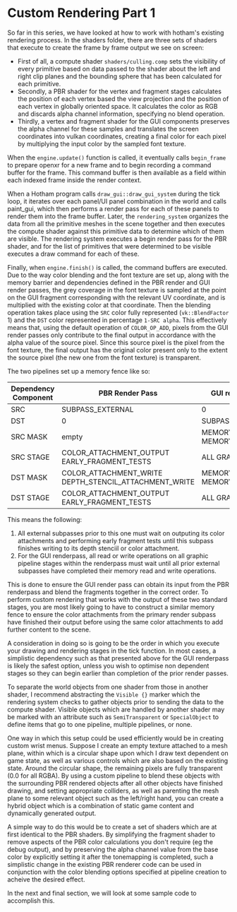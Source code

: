 # Custom Rendering Part 1

So far in this series, we have looked at how to work with hotham's existing rendering process.  In the shaders folder, there are three sets of shaders that execute to create the frame by frame output we see on screen:

- First of all, a compute shader `shaders/culling.comp` sets the visibility of every primitive based on data passed to the shader about the left and right clip planes and the bounding sphere that has been calculated for each primitive.
- Secondly, a PBR shader for the vertex and fragment stages calculates the position of each vertex based the view projection and the position of each vertex in globally oriented space.  It calculates the color as RGB and discards alpha channel information, specifying no blend operation.
- Thirdly, a vertex and fragment shader for the GUI components preserves the alpha channel for these samples and translates the screen coordinates into vulkan coordinates, creating a final color for each pixel by multiplying the input color by the sampled font texture.

When the `engine.update()` function is called, it eventually calls `begin_frame` to prepare openxr for a new frame and to begin recording a command buffer for the frame.  This command buffer is then available as a field within each indexed frame inside the render context.

When a Hotham program calls `draw_gui::draw_gui_system` during the tick loop, it iterates over each panel/UI panel combination in the world and calls paint_gui, which then performs a render pass for each of these panels to render them into the frame buffer.  Later, the `rendering_system` organizes the data from all the primitive meshes in the scene together and then executes the compute shader against this primitive data to determine which of them are visible.  The rendering system executes a begin render pass for the PBR shader, and for the list of primitives that were determined to be visible executes a draw command for each of these.

Finally, when `engine.finish()` is called, the command buffers are executed.  Due to the way color blending and the font texture are set up, along with the memory barrier and dependencies defined in the PBR render and GUI render passes, the grey coverage in the font texture is sampled at the point on the GUI fragment corresponding with the relevant UV coordinate, and is multiplied with the existing color at that coordinate.  Then the blending operation takes place using the `SRC` color fully represented (`vk::BlendFactor` 1) and the `DST` color represented in percentage `1-SRC alpha`.  This effectively means that, using the default operation of `COLOR_OP_ADD`, pixels from the GUI render passes only contribute to the final output in accordance with the alpha value of the source pixel.  Since this source pixel is the pixel from the font texture, the final output has the original color present only to the extent the source pixel (the new one from the font texture) is transparent.

The two pipelines set up a memory fence like so:

| Dependency Component | PBR Render Pass                                       | GUI renderpass            |
|----------------------|-------------------------------------------------------|---------------------------|
| SRC                  | SUBPASS_EXTERNAL                                      | 0                         |
| DST                  | 0                                                     | SUBPASS_EXTERNAL          |
| SRC MASK             | empty                                                 | MEMORY READ, MEMORY WRITE |
| SRC STAGE            | COLOR_ATTACHMENT_OUTPUT EARLY_FRAGMENT_TESTS          | ALL GRAPHICS              |
| DST MASK             | COLOR_ATTACHMENT_WRITE DEPTH_STENCIL_ATTACHMENT_WRITE | MEMORY READ, MEMORY WRITE |
| DST STAGE            | COLOR_ATTACHMENT_OUTPUT EARLY_FRAGMENT_TESTS          | ALL GRAPHICS              |

This means the following:
1. All external subpasses prior to this one must wait on outputing its color attachments and performing early fragment tests until this subpass finishes writing to its depth stenciil or color attachment.
2. For the GUI renderpass, all read or write operations on all graphic pipeline stages within the renderpass must wait until all prior external subpasses have completed their memory read and write operations.

This is done to ensure the GUI render pass can obtain its input from the PBR renderpass and blend the fragments together in the correct order.  To perform custom rendering that works with the output of these two standard stages, you are most likely going to have to construct a similar memory fence to ensure the color attachments from the primary render subpass have finished their output before using the same color attachments to add further content to the scene.

A consideration in doing so is going to be the order in which you execute your drawing and rendering stages in the tick function.  In most cases, a simplistic dependency such as that presented above for the GUI renderpass is likely the safest option, unless you wish to optimise non dependent stages so they can begin earlier than completion of the prior render passes.

To separate the world objects from one shader from those in another shader, I recommend abstracting the `Visible {}` marker which the rendering system checks to gather objects prior to sending the data to the compute shader.  Visible objects which are handled by another shader may be marked with an attribute such as `SemiTransparent` or `SpecialObject` to define items that go to one pipeline, multiple pipelines, or none.

One way in which this setup could be used efficiently would be in creating custom wrist menus.  Suppose I create an empty texture attached to a mesh plane, within which is a circular shape upon which I draw text dependent on game state, as well as various controls which are also based on the existing state. Around the circular shape, the remaining pixels are fully transparent (0.0 for all RGBA). By using a custom pipeline to blend these objects with the surrounding PBR rendered objects after all other objects have finished drawing, and setting appropriate colliders, as well as parenting the mesh plane to some relevant object such as the left/right hand, you can create a hybrid object which is a combination of static game content and dynamically generated output.

A simple way to do this would be to create a set of shaders which are at first identical to the PBR shaders.  By simplifying the fragment shader to remove aspects of the PBR color calculations you don't require (eg the debug output), and by preserving the alpha channel value from the base color by explicitly setting it after the tonemapping is completed, such a simplistic change in the existing PBR renderer code can be used in conjunction with the color blending options specified at pipeline creation to acheive the desired effect.

In the next and final section, we will look at some sample code to accomplish this.
